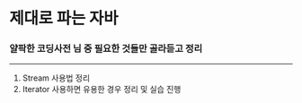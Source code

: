 # 제대로 파는 자바
### 얄팍한 코딩사전 님 중 필요한 것들만 골라듣고 정리

---
1. Stream 사용법 정리
2. Iterator 사용하면 유용한 경우 정리 및 실습 진행